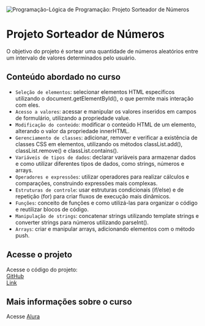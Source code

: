 ![Programação-Lógica de Programação: Projeto Sorteador de Números](https://github.com/user-attachments/assets/207ff7bd-52b5-4dda-bd7a-c1da8a449637)

# Projeto Sorteador de Números
O objetivo do projeto é sortear uma quantidade de números aleatórios entre um intervalo de valores determinados pelo usuário.

## Conteúdo abordado no curso
- `Seleção de elementos`: selecionar elementos HTML específicos utilizando o document.getElementById(), o que permite mais interação com eles.
- `Acesso a valores`: acessar e manipular os valores inseridos em campos de formulário, utilizando a propriedade value.
- `Modificação do conteúdo`: modificar o conteúdo HTML de um elemento, alterando o valor da propriedade innerHTML.
- `Gerenciamento de classes`: adicionar, remover e verificar a existência de classes CSS em elementos, utilizando os métodos classList.add(), classList.remove() e classList.contains().
- `Variáveis de tipos de dados`: declarar variáveis para armazenar dados e como utilizar diferentes tipos de dados, como strings, números e arrays.
- `Operadores e expressões`: utilizar operadores para realizar cálculos e comparações, construindo expressões mais complexas.
- `Estruturas de controle`: usar estruturas condicionais (if/else) e de repetição (for) para criar fluxos de execução mais dinâmicos.
- `Funções`: conceito de funções e como utilizá-las para organizar o código e reutilizar blocos de código.
- `Manipulação de strings`: concatenar strings utilizando template strings e converter strings para números utilizando parseInt().
- `Arrays`: criar e manipular arrays, adicionando elementos com o método push.

## Acesse o projeto
Acesse o código do projeto:  
[GitHub](https://github.com/lillianmartins/sorteador-de-numeros)  
[Link](https://sorteador-de-numeros-tawny.vercel.app/) 

## Mais informações sobre o curso
Acesse [Alura](https://www.alura.com.br/curso-online-logica-programacao-praticando-desafios)
